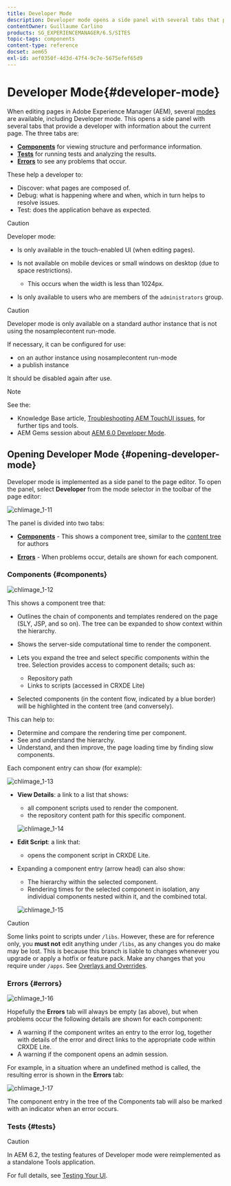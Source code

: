 ```yaml
---
title: Developer Mode
description: Developer mode opens a side panel with several tabs that provide a developer with information about the current page.
contentOwner: Guillaume Carlino
products: SG_EXPERIENCEMANAGER/6.5/SITES
topic-tags: components
content-type: reference
docset: aem65
exl-id: aef0350f-4d3d-47f4-9c7e-5675efef65d9
---
```

# Developer Mode{#developer-mode}

When editing pages in Adobe Experience Manager (AEM), several [modes](/help/sites-authoring/author-environment-tools.md#modestouchoptimizedui) are available, including Developer mode. This opens a side panel with several tabs that provide a developer with information about the current page. The three tabs are:

* **[Components](#components)** for viewing structure and performance information.
* **[Tests](#tests)** for running tests and analyzing the results.
* **[Errors](#errors)** to see any problems that occur.

These help a developer to:

* Discover: what pages are composed of.
* Debug: what is happening where and when, which in turn helps to resolve issues.
* Test: does the application behave as expected.

>[!CAUTION]
>
>Developer mode:
>
>* Is only available in the touch-enabled UI (when editing pages).
>* Is not available on mobile devices or small windows on desktop (due to space restrictions).
>
>   * This occurs when the width is less than 1024px.  
>* Is only available to users who are members of the `administrators` group.

>[!CAUTION]
>
>Developer mode is only available on a standard author instance that is not using the nosamplecontent run-mode.
>
>If necessary, it can be configured for use:
>
>* on an author instance using nosamplecontent run-mode
>* a publish instance
>
>It should be disabled again after use.

>[!NOTE]
>
>See the:
>
>* Knowledge Base article, [Troubleshooting AEM TouchUI issues](https://helpx.adobe.com/experience-manager/kb/troubleshooting-aem-touchui-issues.html), for further tips and tools.
>* AEM Gems session about [AEM 6.0 Developer Mode](https://experienceleague.adobe.com/docs/events/experience-manager-gems-recordings/gems2014/aem-developer-mode.html).
>

## Opening Developer Mode {#opening-developer-mode}

Developer mode is implemented as a side panel to the page editor. To open the panel, select **Developer** from the mode selector in the toolbar of the page editor:

![chlimage_1-11](assets/chlimage_1-11.png)

The panel is divided into two tabs:

* **[Components](/help/sites-developing/developer-mode.md#components)** - This shows a component tree, similar to the [content tree](/help/sites-authoring/author-environment-tools.md#content-tree) for authors

* **[Errors](/help/sites-developing/developer-mode.md#errors)** - When problems occur, details are shown for each component.

### Components {#components}

![chlimage_1-12](assets/chlimage_1-12.png)

This shows a component tree that:

* Outlines the chain of components and templates rendered on the page (SLY, JSP, and so on). The tree can be expanded to show context within the hierarchy.
* Shows the server-side computational time to render the component.
* Lets you expand the tree and select specific components within the tree. Selection provides access to component details; such as:

    * Repository path
    * Links to scripts (accessed in CRXDE Lite)

* Selected components (in the content flow, indicated by a blue border) will be highlighted in the content tree (and conversely).

This can help to:

* Determine and compare the rendering time per component.
* See and understand the hierarchy.
* Understand, and then improve, the page loading time by finding slow components.

Each component entry can show (for example):

![chlimage_1-13](assets/chlimage_1-13.png)

* **View Details**: a link to a list that shows:

    * all component scripts used to render the component.
    * the repository content path for this specific component.

  ![chlimage_1-14](assets/chlimage_1-14.png)

* **Edit Script**: a link that:

    * opens the component script in CRXDE Lite.

* Expanding a component entry (arrow head) can also show:

    * The hierarchy within the selected component.
    * Rendering times for the selected component in isolation, any individual components nested within it, and the combined total.

  ![chlimage_1-15](assets/chlimage_1-15.png)

>[!CAUTION]
>
>Some links point to scripts under `/libs`. However, these are for reference only, you **must not** edit anything under `/libs`, as any changes you do make may be lost. This is because this branch is liable to changes whenever you upgrade or apply a hotfix or feature pack. Make any changes that you require under `/apps`. See [Overlays and Overrides](/help/sites-developing/overlays.md).

### Errors {#errors}

![chlimage_1-16](assets/chlimage_1-16.png)

Hopefully the **Errors** tab will always be empty (as above), but when problems occur the following details are shown for each component:

* A warning if the component writes an entry to the error log, together with details of the error and direct links to the appropriate code within CRXDE Lite.
* A warning if the component opens an admin session.

For example, in a situation where an undefined method is called, the resulting error is shown in the **Errors** tab:

![chlimage_1-17](assets/chlimage_1-17.png)

The component entry in the tree of the Components tab will also be marked with an indicator when an error occurs.

### Tests {#tests}

>[!CAUTION]
>
>In AEM 6.2, the testing features of Developer mode were reimplemented as a standalone Tools application.
>
>For full details, see [Testing Your UI](/help/sites-developing/hobbes.md).
